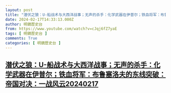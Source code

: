 ```yaml
---
layout: post
title: "潜伏之狼：U-船战术与大西洋战事；无声的杀手：化学武器在伊普尔；铁血将军：布鲁塞洛夫的东线突破：帝国对决：一战风云20240217"
date: 2024-02-17T14:33:13.000Z
author: 明鏡歷史台
from: https://www.youtube.com/watch?v=cJqj6fZ7yaE
tags: [ 明鏡歷史台 ]
comments: True
categories: [ 明鏡歷史台 ]
---
```

<!--1708180393000-->
[潜伏之狼：U-船战术与大西洋战事；无声的杀手：化学武器在伊普尔；铁血将军：布鲁塞洛夫的东线突破：帝国对决：一战风云20240217](https://www.youtube.com/watch?v=cJqj6fZ7yaE)
------

<div>

</div>
